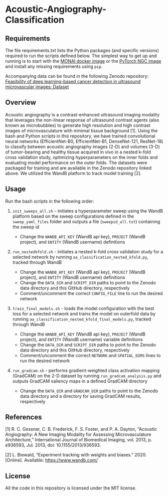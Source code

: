 # Acoustic-Angiography-Classification

## Requirements

The file requirements.txt lists the Python packages (and specific versions) required to run the scripts defined below. The simplest way to get up and running is to start with the [MONAI docker image](https://docs.monai.io/en/latest/installation.html#from-dockerhub) or the [PyTorch NGC image](https://catalog.ngc.nvidia.com/orgs/nvidia/containers/pytorch) and install any missing requirements using `pip`.

Accompanying data can be found in the following Zenodo repository: [Feasibility of deep learning-based cancer detection in ultrasound microvascular images: Dataset](https://doi.org/10.5281/zenodo.10684867)

## Overview

Acoustic angiography is a contrast-enhanced ultrasound imaging modality that leverages the non-linear response of ultrasound contrast agents (also known as microbubbles) to generate high resolution and high contrast images of microvasculature with minimal tissue background [1]. Using the bash and Python scripts in this repository, we have trained convolutional neural networks (EfficientNet-B0, EfficientNet-B1, DenseNet-121, ResNet-18) to classify between acoustic angiography images (2-D) and volumes (3-D) of tumor-bearing and healthy tissue acquired in vivo in a nested k-fold cross validation study, optimizing hyperparameters on the inner folds and evaluating model performance on the outer folds. The datasets were packaged for training and are available in the Zenodo repository linked above. We utilized the WandB platform to track model training [2]. 

## Usage

Run the bash scripts in the following order:

1. `init_sweeps_all.sh` - initiates a hyperparameter sweep using the WandB platform based on the sweep configurations defined in the `sweep_yaml_files` folder and outputs a file (`sweepid_all.txt`) containing the sweep id
    - Change the `WANDB_API_KEY` (WandB api key), `PROJECT` (WandB project), and `ENTITY` (WandB username) definitions

2. `run_nestedkfold.sh` - initiates a nested k-fold cross validation study for a selected network by running `aa_classification_nested_kfold.py`, tracked through WandB
    - Change the `WANDB_API_KEY` (WandB api key), `PROJECT` (WandB project), and `ENTITY` (WandB username) definitions
    - Change the `DATA_DIR` and `SCRIPT_DIR` paths to point to the Zenodo data directory and this GitHub directory, respectively
    - Comment/uncomment the correct `CONFIG_FILE` line to run the desired network

3. `train_final_models.sh` - loads the model configuration with the best loss for a selected network and trains the model on outerfold data by running `aa_classification_nested_kfold_final_models.py`, tracked through WandB
    - Change the `WANDB_API_KEY` (WandB api key), `PROJECT` (WandB project), and `ENTITY` (WandB username) variable definitions
    - Change the `DATA_DIR` and `SCRIPT_DIR` paths to point to the Zenodo data directory and this GitHub directory, respectively
    - Comment/uncomment the correct `NETWORK` and `SPATIAL_DIMS` lines to run the desired network

4. `run_gradcam.sh` - performs gradient-weighted class activation mapping (GradCAM) on the 2-D dataset by running `run_gradcam_analysis.py` and outputs GradCAM saliency maps in a defined GradCAM directory
    - Change the `DATA_DIR` and `GRADCAM_DIR` paths to point to the Zenodo data directory and a directory for saving GradCAM results, respectively

## References

[1] R. C. Gessner, C. B. Frederick, F. S. Foster, and P. A. Dayton, “Acoustic Angiography: A New Imaging Modality for Assessing Microvasculature Architecture,” International Journal of Biomedical Imaging, vol. 2013, p. e936593, Jul. 2013, doi: 10.1155/2013/936593.

[2] L. Biewald, “Experiment tracking with weights and biases.” 2020. [Online]. Available: https://www.wandb.com/

## License

All the code in this repository is licensed under the MIT license.
